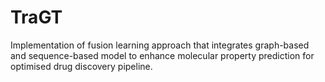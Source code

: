 # TraGT

Implementation of fusion learning approach that integrates graph-based and sequence-based model to enhance molecular property prediction for optimised drug discovery pipeline.
